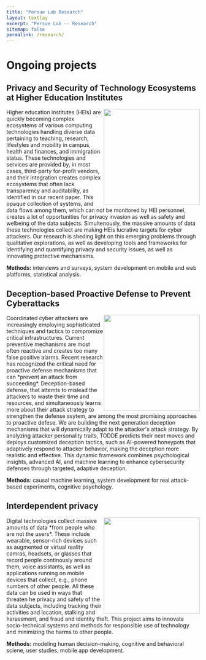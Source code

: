 ```yaml
---
title: "Persue Lab Research"
layout: textlay
excerpt: "Persue Lab -- Research"
sitemap: false
permalink: /research/
---
```


# Ongoing projects 

## Privacy and Security of Technology Ecosystems at Higher Education Institutes
<img src="{{ site.url }}{{ site.baseurl }}/img/projects/edtech-slide.png" height="250" style="float:right"/>
Higher education institutes (HEIs) are quickly becoming complex ecosystems of various computing technologies handling diverse data pertaining to teaching, research, lifestyles and mobility in campus, health and finances, and immigration status. These technologies and services are provided by, in most cases, third-party for-profit vendors, and their integration creates complex ecosystems that often lack transparency and auditability, as identified in our recent paper. 
This opaque collection of systems, and data flows among them, which can not be monitored by HEI personnel, creates a lot of opportunities for privacy invasion as well as safety and welbeing of the data subjects. Simultenously, the massive amounts of data these technologies collect are making HEis lucrative targets for cyber attackers.
Our research is sheding light on this emerging problems through qualitative explorations, as well as developing tools and frameworks for identifying and quantifying privacy and security issues, as well as innovating protective mechanisms.

**Methods:** interviews and surveys, system development on mobile and web platforms, statistical analysis. 

## Deception-based Proactive Defense to Prevent Cyberattacks

<img src="{{ site.url }}{{ site.baseurl }}/img/projects/cyber.jpg" height="250" style="float:right"/>
Coordinated cyber attackers are increasingly employing sophisticated techniques and tactics to compromize critical infrastructures. Current preventive mechanisms are most often reactive and creates too many false positive alarms. Recent research has recognized the critical need for proactive defense mechanisms that can *prevent an attack from succeeding*. Deception-based defense, that attemts to mislead the attackers to waste their time and resources, and simultaneously learns more about their attack strategy to strengthen the defense ssytem, are among the most promising approaches to proactive defese. We are building the next generation deception mechanisms that will dynamically adapt to the attacker's attack strategy. By analyzing attacker personality traits, TODDE predicts their next moves and deploys customized deception tactics, such as AI-powered honeypots that adaptively respond to attacker behavior, making the deception more realistic and effective. This dynamic framework combines psychological insights, advanced AI, and machine learning to enhance cybersecurity defenses through targeted, adaptive deception. 

**Methods**: causal machine learning, system development for real attack-based experiments, cognitive psychology.

## Interdependent privacy 

<img src="{{ site.url }}{{ site.baseurl }}/img/projects/idp.jpg" height="250" style="float:right"/>
Digital technologies collect massive amounts of data *from people who are not the users*. These include wearable, sensor-rich devices such as augmented or virtual reality camras, headsets, or glasses that record people continously around them, voice assistants, as well as applications running on mobile devices that collect, e.g., phone numbers of other people. All these data can be used in ways that threaten he privacy and safety of the data subjects, including tracking their activities and location, stalking and harassment, and fraud and identity theft. This project aims to innovate socio-technical systems and methods for responsible use of technology and minimizing the harms to other people.

**Methods:** modeling human decision-making, cognitive and behavioral sciene, user studies, mobile app development.
